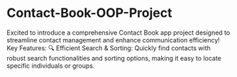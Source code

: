 # Contact-Book-OOP-Project
Excited to introduce a comprehensive Contact Book app project designed to streamline contact management and enhance communication efficiency!  Key Features:  🔍 Efficient Search &amp; Sorting: Quickly find contacts with robust search functionalities and sorting options, making it easy to locate specific individuals or groups.
